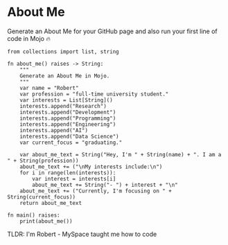 # About Me
Generate an About Me for your GitHub page and also run your first line of code in Mojo 🔥
```mojo
from collections import list, string

fn about_me() raises -> String:
    """
    Generate an About Me in Mojo.
    """
    var name = "Robert"
    var profession = "full-time university student."
    var interests = List[String]()
    interests.append("Research")
    interests.append("Development")
    interests.append("Programming")
    interests.append("Engineering")
    interests.append("AI")
    interests.append("Data Science")
    var current_focus = "graduating."

    var about_me_text = String("Hey, I'm " + String(name) + ". I am a " + String(profession))
    about_me_text += ("\nMy interests include:\n")
    for i in range(len(interests)):
        var interest = interests[i]
        about_me_text += String("- ") + interest + "\n"
    about_me_text += ("Currently, I'm focusing on " + String(current_focus))
    return about_me_text

fn main() raises:
    print(about_me())
```
TLDR: I'm Robert - MySpace taught me how to code
